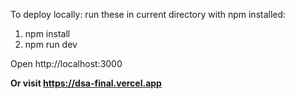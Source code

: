 
To deploy locally: run these in current directory with npm installed: 

1. npm install
2. npm run dev

Open http://localhost:3000

**Or visit https://dsa-final.vercel.app**